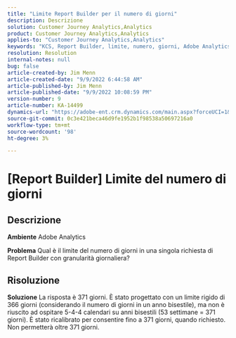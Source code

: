 ```yaml
---
title: "Limite Report Builder per il numero di giorni"
description: Descrizione
solution: Customer Journey Analytics,Analytics
product: Customer Journey Analytics,Analytics
applies-to: "Customer Journey Analytics,Analytics"
keywords: "KCS, Report Builder, limite, numero, giorni, Adobe Analytics"
resolution: Resolution
internal-notes: null
bug: false
article-created-by: Jim Menn
article-created-date: "9/9/2022 6:44:58 AM"
article-published-by: Jim Menn
article-published-date: "9/9/2022 10:08:59 PM"
version-number: 9
article-number: KA-14499
dynamics-url: "https://adobe-ent.crm.dynamics.com/main.aspx?forceUCI=1&pagetype=entityrecord&etn=knowledgearticle&id=fcd64fe9-0a30-ed11-9db1-0022480866ad"
source-git-commit: 0c3e421beca46d9fe1952b1f98538a50697216a0
workflow-type: tm+mt
source-wordcount: '98'
ht-degree: 3%

---
```


# [Report Builder] Limite del numero di giorni

## Descrizione


<b>Ambiente</b>
Adobe Analytics

<b>Problema</b>
Qual è il limite del numero di giorni in una singola richiesta di Report Builder con granularità giornaliera?


## Risoluzione


<b>Soluzione</b>
La risposta è 371 giorni.
È stato progettato con un limite rigido di 366 giorni (considerando il numero di giorni in un anno bisestile), ma non è riuscito ad ospitare 5-4-4 calendari su anni bisestili (53 settimane = 371 giorni).
È stato ricalibrato per consentire fino a 371 giorni, quando richiesto.
Non permetterà oltre 371 giorni.
